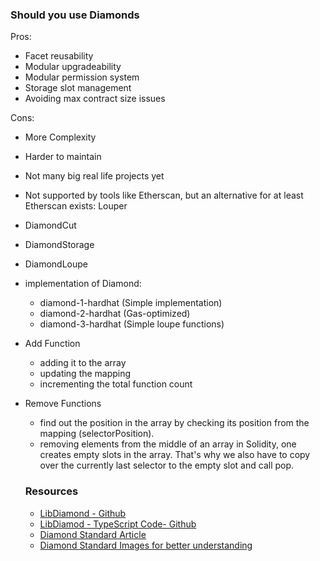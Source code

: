 ### Should you use Diamonds

Pros:

- Facet reusability
- Modular upgradeability
- Modular permission system
- Storage slot management
- Avoiding max contract size issues

Cons:

- More Complexity
- Harder to maintain
- Not many big real life projects yet
- Not supported by tools like Etherscan, but an alternative for at least Etherscan exists: Louper

- DiamondCut
- DiamondStorage
- DiamondLoupe
- implementation of Diamond: 
    - diamond-1-hardhat (Simple implementation)
    - diamond-2-hardhat (Gas-optimized)
    - diamond-3-hardhat (Simple loupe functions)
- Add Function
    - adding it to the array
    - updating the mapping
    - incrementing the total function count
- Remove Functions
    - find out the position in the array by checking its position from the mapping (selectorPosition).
    -  removing elements from the middle of an array in Solidity, one creates empty slots in the array. That's why we also have to copy over the currently last selector to the empty slot and call pop.

    ### Resources
    - [LibDiamond - Github](https://github.com/mudgen/diamond-1-hardhat/blob/9a1bbf8699ae142b561f9196eb757410dedc5492/contracts/libraries/LibDiamond.sol)
    - [LibDiamod - TypeScript Code- Github](https://github.com/Timidan/diamond-3-hardhat-typechain/blob/main/contracts/libraries/LibDiamond.sol)
    - [Diamond Standard Article](https://soliditydeveloper.com/eip-2535)
    - [Diamond Standard Images for better understanding](https://www.google.com/search?q=diamond+standard+pattern+in+solidity&source=lnms&tbm=isch&sa=X&ved=2ahUKEwiiv9GS7Kf2AhWchP0HHSolBa0Q_AUoAnoECAEQBA&biw=767&bih=708&dpr=1.25)